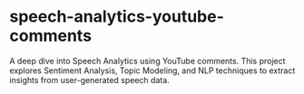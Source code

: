 # speech-analytics-youtube-comments
A deep dive into Speech Analytics using YouTube comments. This project explores Sentiment Analysis, Topic Modeling, and NLP techniques to extract insights from user-generated speech data.
